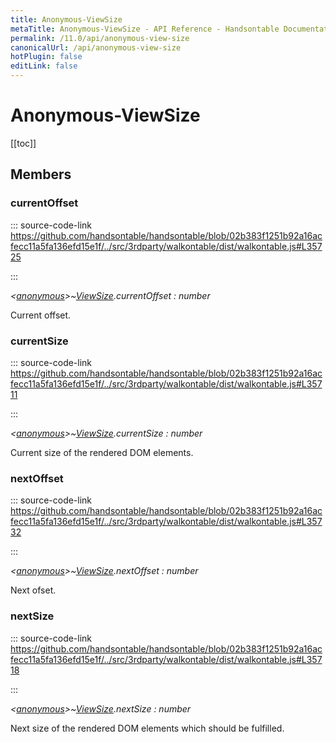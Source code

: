 ```yaml
---
title: Anonymous-ViewSize
metaTitle: Anonymous-ViewSize - API Reference - Handsontable Documentation
permalink: /11.0/api/anonymous-view-size
canonicalUrl: /api/anonymous-view-size
hotPlugin: false
editLink: false
---
```


# Anonymous-ViewSize

[[toc]]
## Members

### currentOffset
  
::: source-code-link https://github.com/handsontable/handsontable/blob/02b383f1251b92a16acfecc11a5fa136efd15e1f/../src/3rdparty/walkontable/dist/walkontable.js#L35725

:::

_&lt;[anonymous](@/api/anonymous.md)&gt;~[ViewSize](@/api/viewSize.md).currentOffset : number_

Current offset.



### currentSize
  
::: source-code-link https://github.com/handsontable/handsontable/blob/02b383f1251b92a16acfecc11a5fa136efd15e1f/../src/3rdparty/walkontable/dist/walkontable.js#L35711

:::

_&lt;[anonymous](@/api/anonymous.md)&gt;~[ViewSize](@/api/viewSize.md).currentSize : number_

Current size of the rendered DOM elements.



### nextOffset
  
::: source-code-link https://github.com/handsontable/handsontable/blob/02b383f1251b92a16acfecc11a5fa136efd15e1f/../src/3rdparty/walkontable/dist/walkontable.js#L35732

:::

_&lt;[anonymous](@/api/anonymous.md)&gt;~[ViewSize](@/api/viewSize.md).nextOffset : number_

Next ofset.



### nextSize
  
::: source-code-link https://github.com/handsontable/handsontable/blob/02b383f1251b92a16acfecc11a5fa136efd15e1f/../src/3rdparty/walkontable/dist/walkontable.js#L35718

:::

_&lt;[anonymous](@/api/anonymous.md)&gt;~[ViewSize](@/api/viewSize.md).nextSize : number_

Next size of the rendered DOM elements which should be fulfilled.



